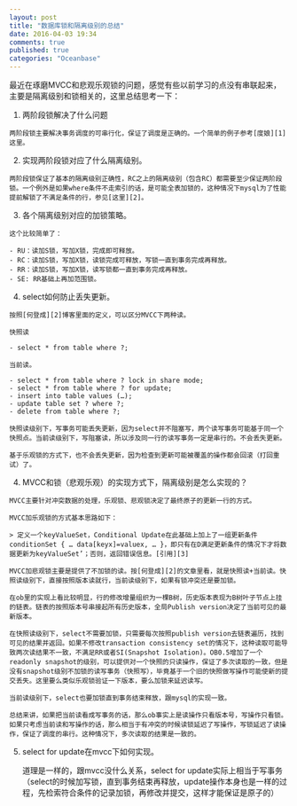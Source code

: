```yaml
---
layout: post
title: "数据库锁和隔离级别的总结"
date: 2016-04-03 19:34
comments: true
published: true
categories: "Oceanbase"
---
```



  最近在琢磨MVCC和悲观乐观锁的问题，感觉有些以前学习的点没有串联起来，主要是隔离级别和锁相关的，这里总结思考一下：

  1. 两阶段锁解决了什么问题

  	两阶段锁主要解决事务调度的可串行化，保证了调度是正确的。一个简单的例子参考[度娘][1]这里。

  2. 实现两阶段锁对应了什么隔离级别。

  	两阶段锁保证了基本的隔离级别正确性，RC之上的隔离级别（包含RC）都需要至少保证两阶段锁。一个例外是如果where条件不走索引的话，是可能全表加锁的，这种情况下mysql为了性能提前解锁了不满足条件的行，参见[这里][2]。

  3. 各个隔离级别对应的加锁策略。

  	这个比较简单了：

  	- RU：读加S锁，写加X锁，完成即可释放。
  	- RC：读加S锁，写加X锁，读锁完成可释放，写锁一直到事务完成再释放。
  	- RR：读加S锁，写加X锁，读写锁都一直到事务完成再释放。
  	- SE: RR基础上再加范围锁。

  4. select如何防止丢失更新。

  	按照[何登成][2]博客里面的定义，可以区分MVCC下两种读。

  	快照读

  	- select * from table where ?;

  	当前读。

  	- select * from table where ? lock in share mode;
	- select * from table where ? for update;
	- insert into table values (…);
	- update table set ? where ?;
	- delete from table where ?;

    快照读级别下，写事务可能丢失更新，因为select并不阻塞写，两个读写事务可能基于同一个快照点。当前读级别下，写阻塞读，所以涉及同一行的读写事务一定是串行的。不会丢失更新。

    基于乐观锁的方式下，也不会丢失更新，因为检查到更新可能被覆盖的操作都会回滚（打回重试）了。

  4. MVCC和锁（悲观乐观）的实现方式下，隔离级别是怎么实现的？

  	MVCC主要针对冲突数据的处理，乐观锁、悲观锁决定了最终原子的更新一行的方式。

  	MVCC加乐观锁的方式基本思路如下：

    > 定义一个keyValueSet，Conditional Update在此基础上加上了一组更新条件conditionSet { … data[keyx]=valuex, … }，即只有在D满足更新条件的情况下才将数据更新为keyValueSet’；否则，返回错误信息。[引用][3]

  	MVCC加悲观锁主要是提供了不加锁的读。按[何登成][2]的文章里看，就是快照读+当前读。快照读级别下，直接按照版本读就行，当前读级别下，如果有锁冲突还是要加锁。

  	在ob里的实现上看比较明显，行的修改增量组织为一棵B树，历史版本表现为B树叶子节点上挂的链表。链表的按照版本号串接起所有历史版本，全局Publish version决定了当前可见的最新版本。

  	在快照读级别下，select不需要加锁，只需要每次按照publish version去链表遍历，找到可见的结果并返回。如果不修改transaction consistency set的情况下，这种读取可能导致两次读结果不一致，不满足RR或者SI(Snapshot Isolation)。OB0.5增加了一个readonly snapshot的级别，可以提供对一个快照的只读操作，保证了多次读取的一致，但是没有snapshot级别不加锁的读写事务（快照写），毕竟基于一个旧的快照做写操作可能使新的提交丢失。这里要么类似乐观锁验证一下版本，要么加锁来延迟读写。

  	当前读级别下，select也要加锁直到事务结束释放，跟mysql的实现一致。

  	总结来讲，如果把当前读看成写事务的话，那么ob事实上是读操作只看版本号，写操作只看锁。如果只考虑当前读和写操作的话，那么相当于有冲突的时候读锁延迟了写操作，写锁延迟了读操作，保证了调度的串行。这种情况下，多次读取的结果是一致的。

  5. select for update在mvcc下如何实现。

     道理是一样的，跟mvcc没什么关系，select for update实际上相当于写事务（select的时候加写锁，直到事务结束再释放，update操作本身也是一样的过程，先检索符合条件的记录加锁，再修改并提交，这样才能保证是原子的）

[1]: http://baike.baidu.com/view/3798716.htm "两阶段封锁"
[2]: http://hedengcheng.com/?p=771#_Toc374698312 "MySQL 加锁处理分析"
[3]: http://coolshell.cn/articles/6790.html "多版本并发控制(MVCC)在分布式系统中的应用"
